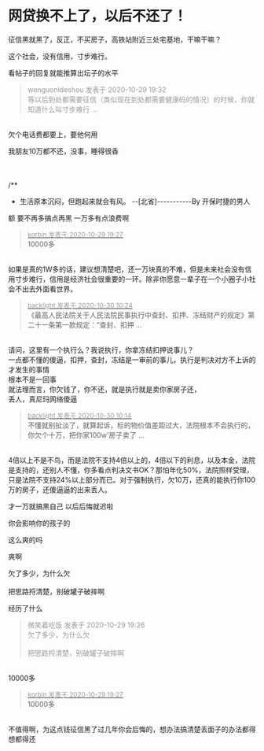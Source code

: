 # 网贷换不上了，以后不还了！


征信黑就黑了，反正，不买房子，高铁站附近三处宅基地，干嘛干嘛？

这个社会，没有信用，寸步难行。

看帖子的回复就能推算出坛子的水平

<div class="quote"><blockquote><font color="#999999">wenguonideshou 发表于 2020-10-29 19:32</font><br />
<font color="#999999">等以后到处都需要征信（类似现在到处都需要健康码的情况）的时候，你就知道什么叫寸步难行 ...</font></blockquote></div><br />
欠个电话费都要上，要他何用

我朋友10万都不还，没事，睡得很香<br />
<br />
<br />
<br />
/**<br />
 * 生活原本沉闷，但跑起来就会有风。 --[北省]-----------By 开保时捷的男人

额 要不再多搞点再黑 一万多有点浪费啊

<div class="quote"><blockquote><font size="2"><a href="https://www.hostloc.com/forum.php?mod=redirect&amp;goto=findpost&amp;pid=9370836&amp;ptid=759944" target="_blank"><font color="#999999">korbin 发表于 2020-10-29 19:27</font></a></font><br />
10000多</blockquote></div><br />
如果是真的1W多的话，建议想清楚吧，还一万块真的不难，但是未来社会没有信用寸步难行，信用是经济社会很重要的一环。除非你愿意一辈子在一个小圈子小社会不出去外面看世界。

<div class="quote"><blockquote><font size="2"><a href="https://www.hostloc.com/forum.php?mod=redirect&amp;goto=findpost&amp;pid=9373905&amp;ptid=759944" target="_blank"><font color="#999999">backlight 发表于 2020-10-30 10:24</font></a></font><br />
《最高人民法院关于人民法院民事执行中查封、扣押、冻结财产的规定》第二十一条第一款规定：“查封、扣押 ...</blockquote></div><br />
请问，这里有一个执行么？我说执行，你拿冻结扣押说事儿？<br />
一点都不懂的傻逼，扣押，查封，冻结是一审前的事儿，执行是判决对方不上诉的才发生的事情<br />
根本不是一回事<br />
就法理而言，你欠钱了，你不还，就是执行就是卖你家房子还，<br />
丢人，真尼玛网络傻逼

<div class="quote"><blockquote><font size="2"><a href="https://www.hostloc.com/forum.php?mod=redirect&amp;goto=findpost&amp;pid=9373847&amp;ptid=759944" target="_blank"><font color="#999999">backlight 发表于 2020-10-30 10:14</font></a></font><br />
不懂就别扯淡了，就算起诉，标的物价值差距过大，法院根本不会执行的，你欠个十万，把你家100w'房子卖了 ...</blockquote></div><br />
4倍以上不是不鸟，而是法院不支持4倍以上的，4倍以下的利息，以及本金，法院是支持的，还别人不懂，你多看点判决文书OK？那怕年化50%，法院照样受理，只是法院不支持24%以上部分而已。对于强制执行，欠10万，还真的能执行你100万的房子，还傻逼逼的出来丢人。

才一万就搞黑自己 以后后悔就迟啦

你会影响你的孩子的

这么爽的吗

爽啊

欠了多少，为什么欠<br />
<br />
把思路捋清楚，别破罐子破摔啊

经历了什么

<div class="quote"><blockquote><font color="#999999">微笑着吃饭 发表于 2020-10-29 19:26</font><br />
<font color="#999999">欠了多少，为什么欠<br />
<br />
把思路捋清楚，别破罐子破摔啊</font></blockquote></div><br />
10000多

<div class="quote"><blockquote><font size="2"><a href="https://www.hostloc.com/forum.php?mod=redirect&amp;goto=findpost&amp;pid=9370836&amp;ptid=759944" target="_blank"><font color="#999999">korbin 发表于 2020-10-29 19:27</font></a></font><br />
10000多</blockquote></div><br />
不值得啊，为这点钱征信黑了过几年你会后悔的，想办法搞清楚丢面子的办法都得想都得还
